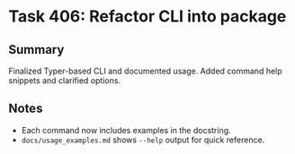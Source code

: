 # Task 406: Refactor CLI into package

## Summary
Finalized Typer-based CLI and documented usage. Added command help snippets and clarified options.

## Notes
- Each command now includes examples in the docstring.
- `docs/usage_examples.md` shows `--help` output for quick reference.
